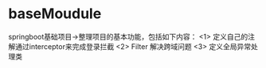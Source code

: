 # baseMoudule
springboot基础项目->整理项目的基本功能，包括如下内容：
<1> 定义自己的注解通过interceptor来完成登录拦截
<2> Filter 解决跨域问题
<3> 定义全局异常处理类
